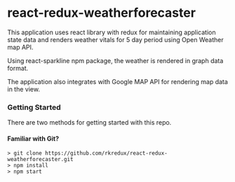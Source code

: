 # react-redux-weatherforecaster

This application uses react library with redux for maintaining application state data and renders weather vitals for 5 day period using Open Weather map API. 

Using react-sparkline npm package, the weather is rendered in 
graph data format. 

The application also integrates with Google MAP API for rendering map data in the view. 


### Getting Started

There are two methods for getting started with this repo.

#### Familiar with Git?

```
> git clone https://github.com/rkredux/react-redux-weatherforecaster.git
> npm install
> npm start
```

